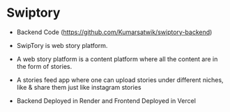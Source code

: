 # Swiptory

- Backend Code (https://github.com/Kumarsatwik/swiptory-backend)

- SwipTory is web story platform.
- A web story platform is a content platform where all the content are in the form of stories.
- A stories feed app where one can upload stories under different niches, like & share them just like instagram stories
- Backend Deployed in Render and Frontend Deployed in Vercel
